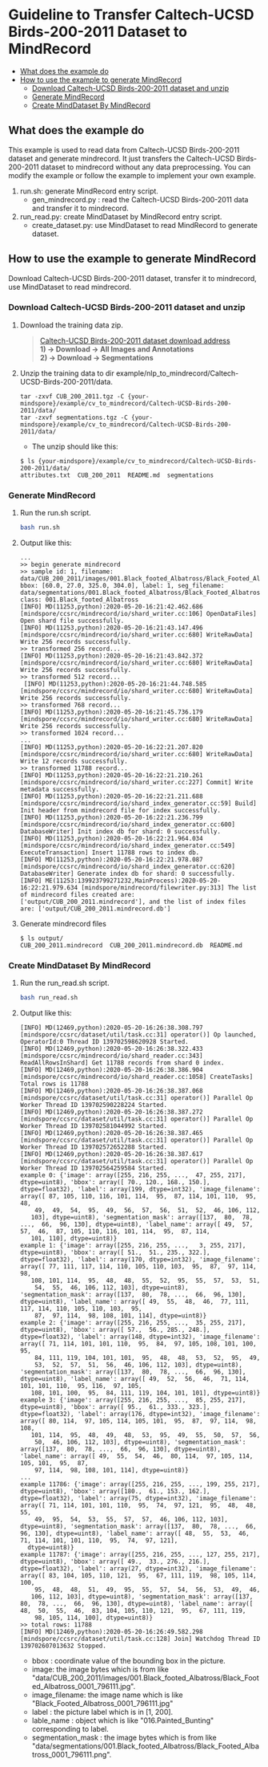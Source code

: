 # Guideline to Transfer Caltech-UCSD Birds-200-2011 Dataset to MindRecord

<!-- TOC -->

- [What does the example do](#what-does-the-example-do)
- [How to use the example to generate MindRecord](#how-to-use-the-example-to-generate-mindrecord)
    - [Download Caltech-UCSD Birds-200-2011 dataset and unzip](#download-caltech-ucsd-birds-200-2011-dataset-and-unzip)
    - [Generate MindRecord](#generate-mindrecord)
    - [Create MindDataset By MindRecord](#create-minddataset-by-mindrecord)


<!-- /TOC -->

## What does the example do

This example is used to read data from Caltech-UCSD Birds-200-2011 dataset and generate mindrecord. It just transfers the Caltech-UCSD Birds-200-2011 dataset to mindrecord without any data preprocessing. You can modify the example or follow the example to implement your own example.

1.  run.sh: generate MindRecord entry script.
    - gen_mindrecord.py : read the Caltech-UCSD Birds-200-2011 data and transfer it to mindrecord.
2.  run_read.py: create MindDataset by MindRecord entry script.
    - create_dataset.py: use MindDataset to read MindRecord to generate dataset.

## How to use the example to generate MindRecord

Download Caltech-UCSD Birds-200-2011 dataset, transfer it to mindrecord, use MindDataset to read mindrecord.

### Download Caltech-UCSD Birds-200-2011 dataset and unzip

1. Download the training data zip.
    > [Caltech-UCSD Birds-200-2011 dataset download address](http://www.vision.caltech.edu/visipedia/CUB-200-2011.html)  
    > **1) -> Download -> All Images and Annotations**  
    > **2) -> Download -> Segmentations**  

2. Unzip the training data to dir example/nlp_to_mindrecord/Caltech-UCSD-Birds-200-2011/data.
    ```
    tar -zxvf CUB_200_2011.tgz -C {your-mindspore}/example/cv_to_mindrecord/Caltech-UCSD-Birds-200-2011/data/
    tar -zxvf segmentations.tgz -C {your-mindspore}/example/cv_to_mindrecord/Caltech-UCSD-Birds-200-2011/data/
    ```
    - The unzip should like this:
    ```
    $ ls {your-mindspore}/example/cv_to_mindrecord/Caltech-UCSD-Birds-200-2011/data/
    attributes.txt  CUB_200_2011  README.md  segmentations
    ```

### Generate MindRecord

1. Run the run.sh script.
    ```bash
    bash run.sh
    ```

2. Output like this:
    ```
    ...
    >> begin generate mindrecord
    >> sample id: 1, filename: data/CUB_200_2011/images/001.Black_footed_Albatross/Black_Footed_Albatross_0046_18.jpg, bbox: [60.0, 27.0, 325.0, 304.0], label: 1, seg_filename: data/segmentations/001.Black_footed_Albatross/Black_Footed_Albatross_0046_18.png, class: 001.Black_footed_Albatross
    [INFO] MD(11253,python):2020-05-20-16:21:42.462.686 [mindspore/ccsrc/mindrecord/io/shard_writer.cc:106] OpenDataFiles] Open shard file successfully.
    [INFO] MD(11253,python):2020-05-20-16:21:43.147.496 [mindspore/ccsrc/mindrecord/io/shard_writer.cc:680] WriteRawData] Write 256 records successfully.
    >> transformed 256 record...
    [INFO] MD(11253,python):2020-05-20-16:21:43.842.372 [mindspore/ccsrc/mindrecord/io/shard_writer.cc:680] WriteRawData] Write 256 records successfully.
    >> transformed 512 record...
     [INFO] MD(11253,python):2020-05-20-16:21:44.748.585 [mindspore/ccsrc/mindrecord/io/shard_writer.cc:680] WriteRawData] Write 256 records successfully.
    >> transformed 768 record...
    [INFO] MD(11253,python):2020-05-20-16:21:45.736.179 [mindspore/ccsrc/mindrecord/io/shard_writer.cc:680] WriteRawData] Write 256 records successfully.
    >> transformed 1024 record...
    ...
    [INFO] MD(11253,python):2020-05-20-16:22:21.207.820 [mindspore/ccsrc/mindrecord/io/shard_writer.cc:680] WriteRawData] Write 12 records successfully.
    >> transformed 11788 record...
    [INFO] MD(11253,python):2020-05-20-16:22:21.210.261 [mindspore/ccsrc/mindrecord/io/shard_writer.cc:227] Commit] Write metadata successfully.
    [INFO] MD(11253,python):2020-05-20-16:22:21.211.688 [mindspore/ccsrc/mindrecord/io/shard_index_generator.cc:59] Build] Init header from mindrecord file for index successfully.
    [INFO] MD(11253,python):2020-05-20-16:22:21.236.799 [mindspore/ccsrc/mindrecord/io/shard_index_generator.cc:600] DatabaseWriter] Init index db for shard: 0 successfully.
    [INFO] MD(11253,python):2020-05-20-16:22:21.964.034 [mindspore/ccsrc/mindrecord/io/shard_index_generator.cc:549] ExecuteTransaction] Insert 11788 rows to index db.
    [INFO] MD(11253,python):2020-05-20-16:22:21.978.087 [mindspore/ccsrc/mindrecord/io/shard_index_generator.cc:620] DatabaseWriter] Generate index db for shard: 0 successfully.
    [INFO] ME(11253:139923799271232,MainProcess):2020-05-20-16:22:21.979.634 [mindspore/mindrecord/filewriter.py:313] The list of mindrecord files created are: ['output/CUB_200_2011.mindrecord'], and the list of index files are: ['output/CUB_200_2011.mindrecord.db']
    ```

3. Generate mindrecord files
    ```
    $ ls output/
    CUB_200_2011.mindrecord  CUB_200_2011.mindrecord.db  README.md
    ```

### Create MindDataset By MindRecord

1. Run the run_read.sh script.
    ```bash
    bash run_read.sh
    ```

2. Output like this:
    ```
    [INFO] MD(12469,python):2020-05-20-16:26:38.308.797 [mindspore/ccsrc/dataset/util/task.cc:31] operator()] Op launched, OperatorId:0 Thread ID 139702598620928 Started.
    [INFO] MD(12469,python):2020-05-20-16:26:38.322.433 [mindspore/ccsrc/mindrecord/io/shard_reader.cc:343] ReadAllRowsInShard] Get 11788 records from shard 0 index.
    [INFO] MD(12469,python):2020-05-20-16:26:38.386.904 [mindspore/ccsrc/mindrecord/io/shard_reader.cc:1058] CreateTasks] Total rows is 11788
    [INFO] MD(12469,python):2020-05-20-16:26:38.387.068 [mindspore/ccsrc/dataset/util/task.cc:31] operator()] Parallel Op Worker Thread ID 139702590228224 Started.
    [INFO] MD(12469,python):2020-05-20-16:26:38.387.272 [mindspore/ccsrc/dataset/util/task.cc:31] operator()] Parallel Op Worker Thread ID 139702581044992 Started.
    [INFO] MD(12469,python):2020-05-20-16:26:38.387.465 [mindspore/ccsrc/dataset/util/task.cc:31] operator()] Parallel Op Worker Thread ID 139702572652288 Started.
    [INFO] MD(12469,python):2020-05-20-16:26:38.387.617 [mindspore/ccsrc/dataset/util/task.cc:31] operator()] Parallel Op Worker Thread ID 139702564259584 Started.
    example 0: {'image': array([255, 216, 255, ...,  47, 255, 217], dtype=uint8), 'bbox': array([ 70., 120., 168., 150.], dtype=float32), 'label': array(199, dtype=int32), 'image_filename': array([ 87, 105, 110, 116, 101, 114,  95,  87, 114, 101, 110,  95,  48,
        49,  49,  54,  95,  49,  56,  57,  56,  51,  52,  46, 106, 112,
       103], dtype=uint8), 'segmentation_mask': array([137,  80,  78, ...,  66,  96, 130], dtype=uint8), 'label_name': array([ 49,  57,  57,  46,  87, 105, 110, 116, 101, 114,  95,  87, 114,
       101, 110], dtype=uint8)}
    example 1: {'image': array([255, 216, 255, ...,   3, 255, 217], dtype=uint8), 'bbox': array([ 51.,  51., 235., 322.], dtype=float32), 'label': array(170, dtype=int32), 'image_filename': array([ 77, 111, 117, 114, 110, 105, 110, 103,  95,  87,  97, 114,  98,
       108, 101, 114,  95,  48,  48,  55,  52,  95,  55,  57,  53,  51,
        54,  55,  46, 106, 112, 103], dtype=uint8), 'segmentation_mask': array([137,  80,  78, ...,  66,  96, 130], dtype=uint8), 'label_name': array([ 49,  55,  48,  46,  77, 111, 117, 114, 110, 105, 110, 103,  95,
        87,  97, 114,  98, 108, 101, 114], dtype=uint8)}
    example 2: {'image': array([255, 216, 255, ...,  35, 255, 217], dtype=uint8), 'bbox': array([ 57.,  56., 285., 248.], dtype=float32), 'label': array(148, dtype=int32), 'image_filename': array([ 71, 114, 101, 101, 110,  95,  84,  97, 105, 108, 101, 100,  95,
        84, 111, 119, 104, 101, 101,  95,  48,  48,  53,  52,  95,  49,
        53,  52,  57,  51,  56,  46, 106, 112, 103], dtype=uint8), 'segmentation_mask': array([137,  80,  78, ...,  66,  96, 130], dtype=uint8), 'label_name': array([ 49,  52,  56,  46,  71, 114, 101, 101, 110,  95, 116,  97, 105,
       108, 101, 100,  95,  84, 111, 119, 104, 101, 101], dtype=uint8)}
    example 3: {'image': array([255, 216, 255, ...,  85, 255, 217], dtype=uint8), 'bbox': array([ 95.,  61., 333., 323.], dtype=float32), 'label': array(176, dtype=int32), 'image_filename': array([ 80, 114,  97, 105, 114, 105, 101,  95,  87,  97, 114,  98, 108,
       101, 114,  95,  48,  49,  48,  53,  95,  49,  55,  50,  57,  56,
        50,  46, 106, 112, 103], dtype=uint8), 'segmentation_mask': array([137,  80,  78, ...,  66,  96, 130], dtype=uint8), 'label_name': array([ 49,  55,  54,  46,  80, 114,  97, 105, 114, 105, 101,  95,  87,
        97, 114,  98, 108, 101, 114], dtype=uint8)}
    ...
    example 11786: {'image': array([255, 216, 255, ..., 199, 255, 217], dtype=uint8), 'bbox': array([180.,  61., 153., 162.], dtype=float32), 'label': array(75, dtype=int32), 'image_filename': array([ 71, 114, 101, 101, 110,  95,  74,  97, 121,  95,  48,  48,  55,
        49,  95,  54,  53,  55,  57,  57,  46, 106, 112, 103], dtype=uint8), 'segmentation_mask': array([137,  80,  78, ...,  66,  96, 130], dtype=uint8), 'label_name': array([ 48,  55,  53,  46,  71, 114, 101, 101, 110,  95,  74,  97, 121],
      dtype=uint8)}
    example 11787: {'image': array([255, 216, 255, ..., 127, 255, 217], dtype=uint8), 'bbox': array([ 49.,  33., 276., 216.], dtype=float32), 'label': array(27, dtype=int32), 'image_filename': array([ 83, 104, 105, 110, 121,  95,  67, 111, 119,  98, 105, 114, 100,
        95,  48,  48,  51,  49,  95,  55,  57,  54,  56,  53,  49,  46,
       106, 112, 103], dtype=uint8), 'segmentation_mask': array([137,  80,  78, ...,  66,  96, 130], dtype=uint8), 'label_name': array([ 48,  50,  55,  46,  83, 104, 105, 110, 121,  95,  67, 111, 119,
        98, 105, 114, 100], dtype=uint8)}
    >> total rows: 11788
    [INFO] MD(12469,python):2020-05-20-16:26:49.582.298 [mindspore/ccsrc/dataset/util/task.cc:128] Join] Watchdog Thread ID 139702607013632 Stopped.
    ```
    - bbox : coordinate value of the bounding box in the picture.
    - image: the image bytes which is from like "data/CUB_200_2011/images/001.Black_footed_Albatross/Black_Footed_Albatross_0001_796111.jpg".
    - image_filename: the image name which is like "Black_Footed_Albatross_0001_796111.jpg"
    - label : the picture label which is in [1, 200].
    - lable_name : object which is like "016.Painted_Bunting" corresponding to label.
    - segmentation_mask : the image bytes which is from like "data/segmentations/001.Black_footed_Albatross/Black_Footed_Albatross_0001_796111.png".
